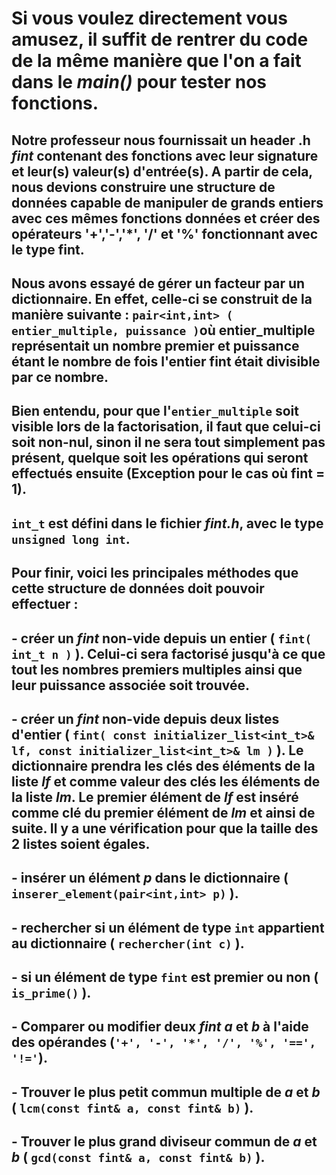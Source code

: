 # Si vous voulez directement vous amusez, il suffit de rentrer du code de la même manière que l'on a fait dans le _main()_ pour tester nos fonctions. 

## Notre professeur nous fournissait un header .h _fint_ contenant des fonctions avec leur signature et leur(s) valeur(s) d'entrée(s). A partir de cela, nous devions construire une structure de données capable de manipuler de grands entiers avec ces mêmes fonctions données et créer des opérateurs '+','-','*', '/' et '%' fonctionnant avec le type fint.

## Nous avons essayé de gérer un facteur par un dictionnaire. En effet, celle-ci se construit de la manière suivante : ` pair<int,int> ( entier_multiple, puissance ) `où entier_multiple représentait un nombre premier et puissance étant le nombre de fois l'entier fint était divisible par ce nombre.
## Bien entendu, pour que l'`entier_multiple` soit visible lors de la factorisation, il faut que celui-ci soit non-nul, sinon il ne sera tout simplement pas présent, quelque soit les opérations qui seront effectués ensuite (Exception pour le cas où fint = 1).

## `int_t` est défini dans le fichier _fint.h_, avec le type `unsigned long int`.



## Pour finir, voici les principales méthodes que cette structure de données doit pouvoir effectuer :
##   - créer un _fint_ non-vide depuis un entier ( `fint( int_t n )` ). Celui-ci sera factorisé jusqu'à ce que tout les nombres premiers multiples ainsi que leur puissance associée soit trouvée.
##   - créer un _fint_ non-vide depuis deux listes d'entier ( `fint( const initializer_list<int_t>& lf, const initializer_list<int_t>& lm )` ). Le dictionnaire prendra les clés des éléments de la liste _lf_ et comme valeur des clés les éléments de la liste _lm_. Le premier élément de _lf_ est inséré comme clé du premier élément de _lm_ et ainsi de suite. Il y a une vérification pour que la taille des 2 listes soient égales.
##   - insérer un élément _p_ dans le dictionnaire ( `inserer_element(pair<int,int> p)` ).
##   - rechercher si un élément de type `int` appartient au dictionnaire ( `rechercher(int c)` ).
##   - si un élément de type `fint` est premier ou non ( `is_prime()` ).
##   - Comparer ou modifier deux _fint_  _a_ et _b_ à l'aide des opérandes (`'+', '-', '*', '/', '%', '==', '!='`).
##   - Trouver le plus petit commun multiple de _a_ et _b_ ( `lcm(const fint& a, const fint& b)` ).
##   - Trouver le plus grand diviseur commun de _a_ et _b_ ( `gcd(const fint& a, const fint& b)` ).
